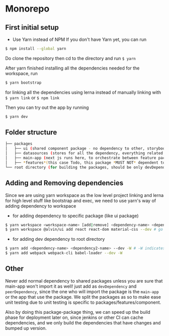 # Monorepo 

## First initial setup
- Use Yarn instead of NPM
If you don't have Yarn yet, you can run
```bash
$ npm install --global yarn
```

Do clone the repository
then cd to the directory and run `$ yarn`

After yarn finished installing all the dependencies needed for the workspace,
run
```bash
$ yarn bootstrap
```

for linking all the dependencies using lerna instead of manually linking with `$ yarn link` or `$ npm link`

Then you can try out the app by running
```bash
$ yarn dev
```

## Folder structure
```bash
├── packages
│   ├── ui (shared component package - no dependency to other, storybook belongs here)
│   ├── datasources (stores for all the dependency, everything related to fetching and logic, maybe should split in the future)
│   ├── main-app (next js runs here, to orchestrate between feature packages (like r***s, s**, but in this case Todo feature, this package allowed to import the datasource)
│   ├── *features*(this case Todo, this package *MUST NOT* dependent to datasources, just use interfaces to mimic the store that will be passed by main app)
└── root directory (for building the packages, should be only devDependencies like babel, loaders, webpack, etc)
```

## Adding and Removing dependencies
Since we are using yarn workspace as the low level project linking and lerna for high level stuff like bootstrap and exec,
we need to use yarn's way of adding dependency to workspace

- for adding dependency to specific package (like ui package)
```bash
$ yarn workspace <workspace-name> [add|remove] <dependency-name> <dependency2-name> [--dev|--save]
$ yarn workspace @alvin/ui add react react-dom material-css --dev # go to this url (https://github.com/mobxjs/mobx/issues/1082#issuecomment-352409804) to read why use dev and peer Dependencies 
```
- for adding dev dependency to root directory
```bash
$ yarn add <dependency-name> <dependency2-name> --dev -W # -W indicates ignore workspace and just add the dep to this dir
$ yarn add webpack webpack-cli babel-loader --dev -W
```

## Other
  Never add normal dependency to shared packages unless you are sure that main-app won't import it as well! 
just add as `devDependency` and `peerDependency`, since the one who will import the package is the `main-app` 
or the app that use the package. We split the packages as so to make ease unit testing 
due to unit testing is specific to packages/features/component. 

  Also by doing this package-package thing, we can speed up the build phase for deployment later on, since jenkins or other 
CI can cache dependencies, and we only build the dependencies that have changes and bumped up version.


